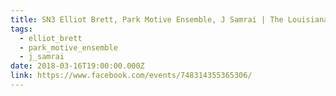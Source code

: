 ```yaml
---
title: SN3 Elliot Brett, Park Motive Ensemble, J Samrai | The Louisiana
tags:
  - elliot_brett
  - park_motive_ensemble
  - j_samrai
date: 2018-03-16T19:00:00.000Z
link: https://www.facebook.com/events/748314355365306/
---
```

